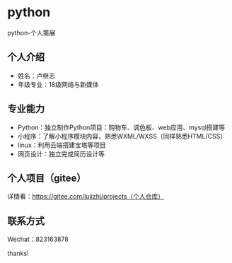# python
python-个人策展

## 个人介绍
* 姓名：卢继志
* 年级专业：18级网络与新媒体

## 专业能力
* Python：独立制作Python项目：购物车、调色板、web应用、mysql搭建等
* 小程序：了解小程序模块内容，熟悉WXML/WXSS（同样熟悉HTML/CSS）
* linux：利用云端搭建宝塔等项目
* 网页设计：独立完成简历设计等

## 个人项目（gitee）
详情看：https://gitee.com/lujizhi/projects（个人仓库）

## 联系方式
Wechat：823163878


thanks!
